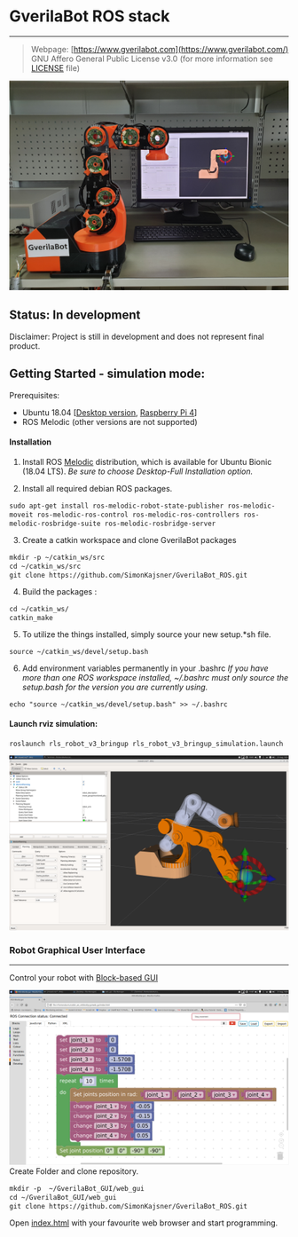 # GverilaBot ROS stack
---
> Webpage: [https://www.gverilabot.com](https://www.gverilabot.com/)
> GNU Affero General Public License v3.0 (for more information see [LICENSE](LICENSE) file)

![](docs/GverilaBot_cover.jpg)

## Status: In development
Disclaimer: Project is still in development and does not represent final product.

## Getting Started - simulation mode:

Prerequisites:
* Ubuntu 18.04 [[Desktop version](https://releases.ubuntu.com/18.04.5/), [Raspberry Pi 4](https://ubuntu.com/download/raspberry-pi)]
* ROS Melodic  (other versions are not supported)
#### Installation

1. Install ROS [Melodic](http://wiki.ros.org/melodic/Installation/Ubuntu) distribution, which is available for Ubuntu Bionic (18.04 LTS). 
*Be sure to choose Desktop-Full Installation option.*

2. Install all required debian ROS packages.
```
sudo apt-get install ros-melodic-robot-state-publisher ros-melodic-moveit ros-melodic-ros-control ros-melodic-ros-controllers ros-melodic-rosbridge-suite ros-melodic-rosbridge-server 
```

3. Create a catkin workspace and clone GverilaBot packages
```
mkdir -p ~/catkin_ws/src
cd ~/catkin_ws/src
git clone https://github.com/SimonKajsner/GverilaBot_ROS.git
```

4. Build the packages :
```
cd ~/catkin_ws/
catkin_make
```

5. To utilize the things installed, simply source your new setup.*sh file.
```
source ~/catkin_ws/devel/setup.bash
```

6. Add environment variables permanently in your .bashrc
*If you have more than one ROS workspace installed, ~/.bashrc must only source the setup.bash for the version you are currently using.*
```
echo "source ~/catkin_ws/devel/setup.bash" >> ~/.bashrc
```

#### Launch rviz simulation:
```
roslaunch rls_robot_v3_bringup rls_robot_v3_bringup_simulation.launch 
```
![](docs/rviz_1.png)

### Robot Graphical User Interface
---
Control your robot with [Block-based GUI](https://github.com/SimonKajsner/GverilaBot_GUI)

![](docs/BlockBased_GUI.png)
Create Folder and clone repository.
```
mkdir -p  ~/GverilaBot_GUI/web_gui
cd ~/GverilaBot_GUI/web_gui
git clone https://github.com/SimonKajsner/GverilaBot_ROS.git
```
Open [index.html](https://github.com/SimonKajsner/GverilaBot_GUI/blob/master/index.html) with your favourite web browser and start programming. 


